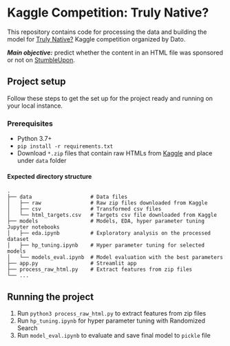# Kaggle Competition: Truly Native?

This repository contains code for processing the data and building the model for [Truly Native?](https://www.kaggle.com/competitions/dato-native/data?select=5.zip "Link to Truly Native? Kaggle competition") Kaggle competition organized by Dato.

***Main objective:*** predict whether the content in an HTML file was sponsored or not on [StumbleUpon](https://www.stumbleupon.com/).

## Project setup

Follow these steps to get the set up for the project ready and running on your local instance.

### Prerequisites
- Python 3.7+
- `pip install -r requirements.txt`
- Download `*.zip` files that contain raw HTMLs from [Kaggle](https://www.kaggle.com/competitions/dato-native/data) and place under `data` folder

#### Expected directory structure
    .
    ├── data                   # Data files
    │   ├── raw                # Raw zip files downloaded from Kaggle
    │   ├── csv                # Transformed csv files
    │   └── html_targets.csv   # Targets csv file downloaded from Kaggle
    ├── models                 # Models, EDA, hyper parameter tuning Jupyter notebooks
    │   ├── eda.ipynb          # Exploratory analysis on the processed dataset
    │   ├── hp_tuning.ipynb    # Hyper parameter tuning for selected models
    │   └── models_eval.ipynb  # Model evaluation with the best parameters
    ├── app.py                 # Streamlit app
    ├── process_raw_html.py    # Extract features from zip files
    └── ...

## Running the project

1. Run `python3 process_raw_html.py` to extract features from zip files
2. Run `hp_tuning.ipynb` for hyper parameter tuning with Randomized Search
3. Run `model_eval.ipynb` to evaluate and save final model to `pickle` file
